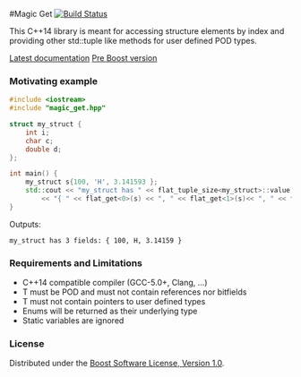 #Magic Get [![Build Status](https://travis-ci.org/apolukhin/magic_get.svg?branch=master)](https://travis-ci.org/apolukhin/magic_get)

This C++14 library is meant for accessing structure elements by index and providing other std::tuple like methods for user defined POD types.


[Latest documentation](http://apolukhin.github.com/magic_get/index.html)
[Pre Boost version](https://github.com/apolukhin/magic_get/tree/pre_boost)


### Motivating example
```c++
#include <iostream>
#include "magic_get.hpp"

struct my_struct {
    int i;
    char c;
    double d;
};

int main() {
    my_struct s{100, 'H', 3.141593 };
    std::cout << "my_struct has " << flat_tuple_size<my_struct>::value << " fields: "
        << "{ " << flat_get<0>(s) << ", " << flat_get<1>(s)<< ", " << flat_get<2>(s) << " }\n";
}

```

Outputs:
```
my_struct has 3 fields: { 100, H, 3.14159 }
```


### Requirements and Limitations

* C++14 compatible compiler (GCC-5.0+, Clang, ...)
* T must be POD and must not contain references nor bitfields
* T must not contain pointers to user defined types
* Enums will be returned as their underlying type
* Static variables are ignored

### License

Distributed under the [Boost Software License, Version 1.0](http://boost.org/LICENSE_1_0.txt).
